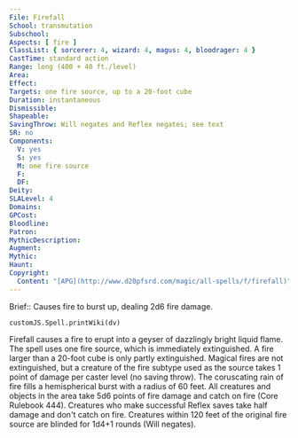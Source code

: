 ```yaml
---
File: Firefall
School: transmutation
Subschool: 
Aspects: [ fire ]
ClassList: { sorcerer: 4, wizard: 4, magus: 4, bloodrager: 4 }
CastTime: standard action
Range: long (400 + 40 ft./level)
Area: 
Effect: 
Targets: one fire source, up to a 20-foot cube
Duration: instantaneous
Dismissible: 
Shapeable: 
SavingThrow: Will negates and Reflex negates; see text
SR: no
Components:
  V: yes
  S: yes
  M: one fire source
  F: 
  DF: 
Deity: 
SLALevel: 4
Domains: 
GPCost: 
Bloodline: 
Patron: 
MythicDescription: 
Augment: 
Mythic: 
Haunt: 
Copyright:
  Content: "[APG](http://www.d20pfsrd.com/magic/all-spells/f/firefall)"
---
```

Brief:: Causes fire to burst up, dealing 2d6 fire damage.

```dataviewjs
customJS.Spell.printWiki(dv)
```

Firefall causes a fire to erupt into a geyser of dazzlingly bright liquid flame. The spell uses one fire source, which is immediately extinguished. A fire larger than a 20-foot cube is only partly extinguished. Magical fires are not extinguished, but a creature of the fire subtype used as the source takes 1 point of damage per caster level (no saving throw).  The coruscating rain of fire fills a hemispherical burst with a radius of 60 feet. All creatures and objects in the area take 5d6 points of fire damage and catch on fire (Core Rulebook 444).  Creatures who make successful Reflex saves take half damage and don't catch on fire. Creatures within 120 feet of the original fire source are blinded for 1d4+1 rounds (Will negates).
